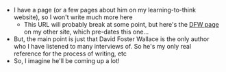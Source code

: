 - I have a page (or a few pages about him on my learning-to-think website), so I won't write much more here
	- This URL will probably break at some point, but here's the [DFW page](https://www.alexislearning.me/learning-to-think/%E2%AD%90%EF%B8%8F-Open-Questions/4.-What-do-I-do-with-the-things-I-love/Notes/DFW/David-Foster-Wallace-(parent-page)) on my other site, which pre-dates this one...
- But, the main point is just that David Foster Wallace is the only author who I have listened to many interviews of. So he's my only real reference for the process of writing, etc
- So, I imagine he'll be coming up a lot!